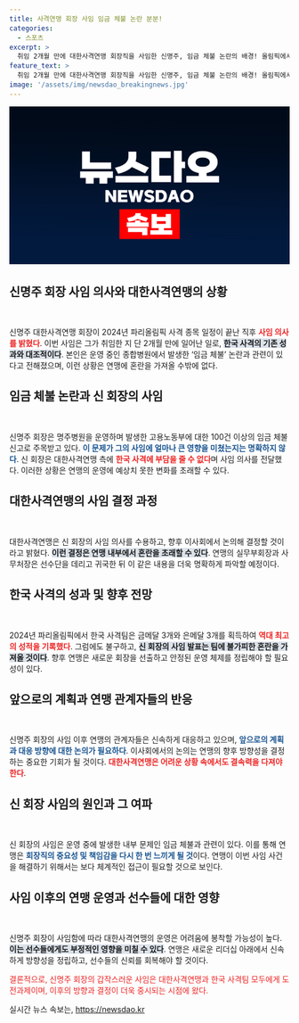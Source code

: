 ```yaml
---
title: 사격연맹 회장 사임 임금 체불 논란 분분!
categories:
  - 스포츠
excerpt: >
  취임 2개월 만에 대한사격연맹 회장직을 사임한 신명주, 임금 체불 논란의 배경! 올림픽에서 역대 최대 성적을 달성한 한국 사격에 불확실성이 덮치고 있다. 클릭해서 자세한 내용을 확인하세요!
feature_text: >
  취임 2개월 만에 대한사격연맹 회장직을 사임한 신명주, 임금 체불 논란의 배경! 올림픽에서 역대 최대 성적을 달성한 한국 사격에 불확실성이 덮치고 있다. 클릭해서 자세한 내용을 확인하세요!
image: '/assets/img/newsdao_breakingnews.jpg'
---
```


<p><img src="/assets/img/newsdao_breakingnews.jpg" alt="koreaapp 속보" /></p>

<h2 data-ke-size="size26">신명주 회장 사임 의사와 대한사격연맹의 상황</h2>

<p data-ke-size="size16">&nbsp;</p> 

<p>신명주 대한사격연맹 회장이 2024년 파리올림픽 사격 종목 일정이 끝난 직후 <b><span style="color: #ee2323;">사임 의사를 밝혔다</span></b>. 이번 사임은 그가 취임한 지 단 2개월 만에 일어난 일로, <b><span style="background-color: #21538527;">한국 사격의 기존 성과와 대조적이다</span></b>. 본인은 운영 중인 종합병원에서 발생한 ‘임금 체불’ 논란과 관련이 있다고 전해졌으며, 이런 상황은 연맹에 혼란을 가져올 수밖에 없다.</p>

<h2 data-ke-size="size26">임금 체불 논란과 신 회장의 사임</h2>

<p data-ke-size="size16">&nbsp;</p> 

<p>신명주 회장은 명주병원을 운영하며 발생한 고용노동부에 대한 100건 이상의 임금 체불 신고로 주목받고 있다. <b><span style="color: #1a5490;">이 문제가 그의 사임에 얼마나 큰 영향을 미쳤는지는 명확하지 않다</span></b>. 신 회장은 대한사격연맹 측에 <b><span style="color: #ee2323;">한국 사격에 부담을 줄 수 없다</span></b>며 사임 의사를 전달했다. 이러한 상황은 연맹의 운영에 예상치 못한 변화를 초래할 수 있다.</p>

<h2 data-ke-size="size26">대한사격연맹의 사임 결정 과정</h2>

<p data-ke-size="size16">&nbsp;</p> 

<p>대한사격연맹은 신 회장의 사임 의사를 수용하고, 향후 이사회에서 논의해 결정할 것이라고 밝혔다. <b><span style="background-color: #21538527;">이런 결정은 연맹 내부에서 혼란을 초래할 수 있다</span></b>. 연맹의 실무부회장과 사무처장은 선수단을 데리고 귀국한 뒤 이 같은 내용을 더욱 명확하게 파악할 예정이다.</p>

<h2 data-ke-size="size26">한국 사격의 성과 및 향후 전망</h2>

<p data-ke-size="size16">&nbsp;</p> 

<p>2024년 파리올림픽에서 한국 사격팀은 금메달 3개와 은메달 3개를 획득하여 <b><span style="color: #ee2323;">역대 최고의 성적을 기록했다</span></b>. 그럼에도 불구하고, <b><span style="background-color: #21538527;">신 회장의 사임 발표는 팀에 불가피한 혼란을 가져올 것이다</span></b>. 향후 연맹은 새로운 회장을 선출하고 안정된 운영 체제를 정립해야 할 필요성이 있다.</p>

<h2 data-ke-size="size26">앞으로의 계획과 연맹 관계자들의 반응</h2>

<p data-ke-size="size16">&nbsp;</p> 

<p>신명주 회장의 사임 이후 연맹의 관계자들은 신속하게 대응하고 있으며, <b><span style="color: #1a5490;">앞으로의 계획과 대응 방향에 대한 논의가 필요하다</span></b>. 이사회에서의 논의는 연맹의 향후 방향성을 결정하는 중요한 기회가 될 것이다. <b><span style="color: #ee2323;">대한사격연맹은 어려운 상황 속에서도 결속력을 다져야 한다</span></b>.</p>

<h2 data-ke-size="size26">신 회장 사임의 원인과 그 여파</h2>

<p data-ke-size="size16">&nbsp;</p> 

<p>신 회장의 사임은 운영 중에 발생한 내부 문제인 임금 체불과 관련이 있다. 이를 통해 연맹은 <b><span style="color: #1a5490;">회장직의 중요성 및 책임감을 다시 한 번 느끼게 될 것</span></b>이다. 연맹이 이번 사임 사건을 해결하기 위해서는 보다 체계적인 접근이 필요할 것으로 보인다.</p>

<h2 data-ke-size="size26">사임 이후의 연맹 운영과 선수들에 대한 영향</h2>

<p data-ke-size="size16">&nbsp;</p> 

<p>신명주 회장이 사임함에 따라 대한사격연맹의 운영은 어려움에 봉착할 가능성이 높다. <b><span style="background-color: #21538527;">이는 선수들에게도 부정적인 영향을 미칠 수 있다</span></b>. 연맹은 새로운 리더십 아래에서 신속하게 방향성을 정립하고, 선수들의 신뢰를 회복해야 할 것이다.</p>

<p></b> <span style="color: #ee2323;">결론적으로, 신명주 회장의 갑작스러운 사임은 대한사격연맹과 한국 사격팀 모두에게 도전과제이며, 이후의 방향과 결정이 더욱 중시되는 시점에 왔다.</span></b> </p>
실시간 뉴스 속보는, <a href="https://newsdao.kr" rel="dofollow">https://newsdao.kr</a>


